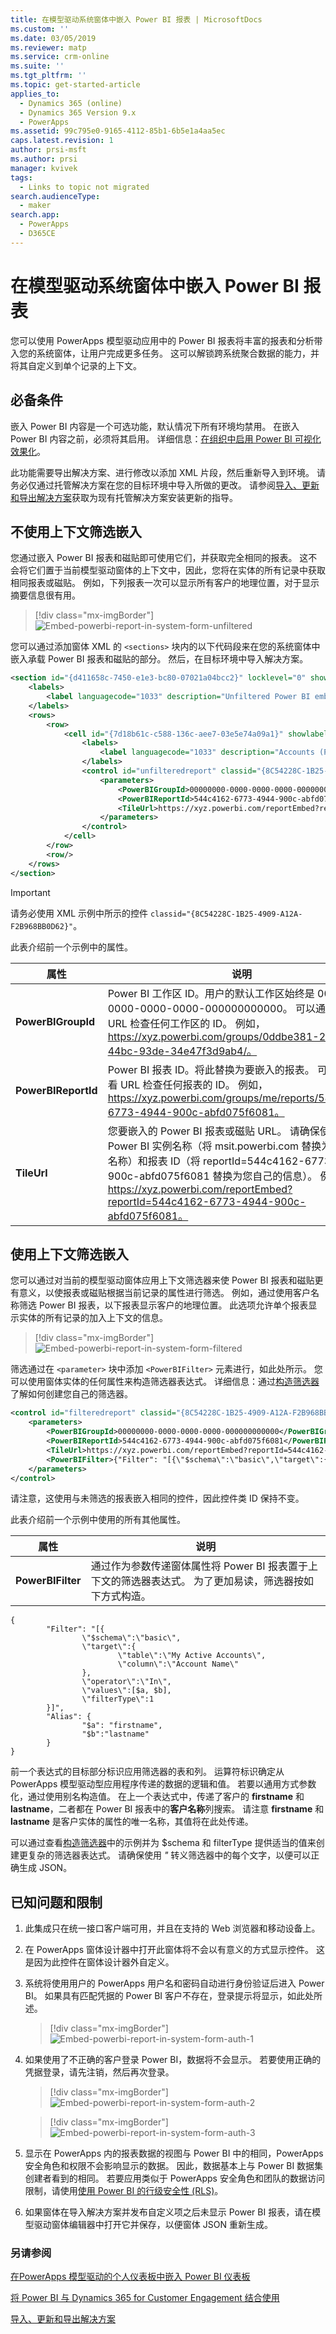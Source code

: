 ```yaml
---
title: 在模型驱动系统窗体中嵌入 Power BI 报表 | MicrosoftDocs
ms.custom: ''
ms.date: 03/05/2019
ms.reviewer: matp
ms.service: crm-online
ms.suite: ''
ms.tgt_pltfrm: ''
ms.topic: get-started-article
applies_to:
  - Dynamics 365 (online)
  - Dynamics 365 Version 9.x
  - PowerApps
ms.assetid: 99c795e0-9165-4112-85b1-6b5e1a4aa5ec
caps.latest.revision: 1
author: prsi-msft
ms.author: prsi
manager: kvivek
tags:
  - Links to topic not migrated
search.audienceType:
  - maker
search.app:
  - PowerApps
  - D365CE
---
```


# <a name="embed-a-power-bi-report-in-a-model-driven-system-form"></a>在模型驱动系统窗体中嵌入 Power BI 报表
您可以使用 PowerApps 模型驱动应用中的 Power BI 报表将丰富的报表和分析带入您的系统窗体，让用户完成更多任务。 这可以解锁跨系统聚合数据的能力，并将其自定义到单个记录的上下文。
 
## <a name="prerequisites"></a>必备条件 
嵌入 Power BI 内容是一个可选功能，默认情况下所有环境均禁用。 在嵌入 Power BI 内容之前，必须将其启用。 详细信息：[在组织中启用 Power BI 可视化效果化](https://docs.microsoft.com/dynamics365/customer-engagement/admin/use-power-bi?#enable--visualizations-in-the-organization)。

此功能需要导出解决方案、进行修改以添加 XML 片段，然后重新导入到环境。 请务必仅通过托管解决方案在您的目标环境中导入所做的更改。 请参阅[导入、更新和导出解决方案](https://docs.microsoft.com/powerapps/maker/common-data-service/import-update-export-solutions)获取为现有托管解决方案安装更新的指导。

## <a name="embed-without-contextual-filtering"></a>不使用上下文筛选嵌入
您通过嵌入 Power BI 报表和磁贴即可使用它们，并获取完全相同的报表。 这不会将它们置于当前模型驱动窗体的上下文中，因此，您将在实体的所有记录中获取相同报表或磁贴。 例如，下列报表一次可以显示所有客户的地理位置，对于显示摘要信息很有用。

> [!div class="mx-imgBorder"] 
> ![](media/embed-powerbi/embed-powerbi-report-in-system-form-unfiltered.png "Embed-powerbi-report-in-system-form-unfiltered")

您可以通过添加窗体 XML 的 `<sections>` 块内的以下代码段来在您的系统窗体中嵌入承载 Power BI 报表和磁贴的部分。 然后，在目标环境中导入解决方案。 

```xml
<section id="{d411658c-7450-e1e3-bc80-07021a04bcc2}" locklevel="0" showlabel="true" IsUserDefined="0" name="tab_4_section_1" labelwidth="115" columns="1" layout="varwidth" showbar="false">
    <labels>
        <label languagecode="1033" description="Unfiltered Power BI embedding demo"/>
    </labels>
    <rows>
        <row>
            <cell id="{7d18b61c-c588-136c-aee7-03e5e74a09a1}" showlabel="true" rowspan="20" colspan="1" auto="false">
                <labels>
                    <label languagecode="1033" description="Accounts (Parent Account)"/>
                </labels>
                <control id="unfilteredreport" classid="{8C54228C-1B25-4909-A12A-F2B968BB0D62}">
                    <parameters>
                        <PowerBIGroupId>00000000-0000-0000-0000-000000000000</PowerBIGroupId>
                        <PowerBIReportId>544c4162-6773-4944-900c-abfd075f6081</PowerBIReportId>
                        <TileUrl>https://xyz.powerbi.com/reportEmbed?reportId=544c4162-6773-4944-900c-abfd075f6081</TileUrl>
                    </parameters>
                </control>
            </cell>
        </row>
        <row/>
    </rows>
</section>
```
> [!IMPORTANT]
> 请务必使用 XML 示例中所示的控件 `classid="{8C54228C-1B25-4909-A12A-F2B968BB0D62}"`。

 此表介绍前一个示例中的属性。

|                                                 属性                                                  |                                                                                                                                                                                                                                                                                                                                                                                                                                                                                                                                                                                                                                                                                                                                      说明                                                                                                                                                                                                                                                                                                                                                                                                                                                                                                                                                                                                                                                                                                                                       |
|-----------------------------------------------------------------------------------------------------------|----------------------------------------------------------------------------------------------------------------------------------------------------------------------------------------------------------------------------------------------------------------------------------------------------------------------------------------------------------------------------------------------------------------------------------------------------------------------------------------------------------------------------------------------------------------------------------------------------------------------------------------------------------------------------------------------------------------------------------------------------------------------------------------------------------------------------------------------------------------------------------------------------------------------------------------------------------------------------------------------------------------------------------------------------------------------------------------------------------------------------------------------------------------------------------------------------------------------------------------------------------------------------------------------------------------------------------------------------------------------------------------------------------------------------------------------------------------------------------------|
|                         **PowerBIGroupId**                          |                                                                                                                                                                                                                                                                                                                                                                                                                                                                                                                                                                                                                                                                                                                  Power BI 工作区 ID。用户的默认工作区始终是 00000000-0000-0000-0000-000000000000。 可以通过查看 URL 检查任何工作区的 ID。 例如，https://xyz.powerbi.com/groups/0ddbe381-256d-44bc-93de-34e47f3d9ab4/。                                                                                                                                                                                                                                                                                                                                                                                                                                                                                                                                                                                                                                                                                                                  |
|                               **PowerBIReportId**                                |                             Power BI 报表 ID。将此替换为要嵌入的报表。 可以通过查看 URL 检查任何报表的 ID。 例如，https://xyz.powerbi.com/groups/me/reports/544c4162-6773-4944-900c-abfd075f6081。                                                                                                                                                                                                                                                                                                                                                                                                                                                                                                                                                                                                                                                                                                                                                                                                                                                                                                                                                                                                                                                                                                                                                                                                                                                                                                                                                                                                                                                           |
|                                       **TileUrl**                                       |                                                                                                                                                                                                                                                                                                                                                                                                                                                                                                                        您要嵌入的 Power BI 报表或磁贴 URL。 请确保使用正确的 Power BI 实例名称（将 msit.powerbi.com 替换为您自己的名称）和报表 ID（将 reportId=544c4162-6773-4944-900c-abfd075f6081 替换为您自己的信息）。 例如，https://xyz.powerbi.com/reportEmbed?reportId=544c4162-6773-4944-900c-abfd075f6081。                                                                                                                                                                                                                                                                                                                                                                                                                                                                                                                        |

## <a name="embed-with-contextual-filtering"></a>使用上下文筛选嵌入
您可以通过对当前的模型驱动窗体应用上下文筛选器来使 Power BI 报表和磁贴更有意义，以使报表或磁贴根据当前记录的属性进行筛选。 例如，通过使用客户名称筛选 Power BI 报表，以下报表显示客户的地理位置。 此选项允许单个报表显示实体的所有记录的加入上下文的信息。

> [!div class="mx-imgBorder"] 
> ![](media/embed-powerbi/embed-powerbi-report-in-system-form-filtered.png "Embed-powerbi-report-in-system-form-filtered")

筛选通过在 `<parameter>` 块中添加 `<PowerBIFilter>` 元素进行，如此处所示。 您可以使用窗体实体的任何属性来构造筛选器表达式。 详细信息：通过[构造筛选器](https://github.com/Microsoft/PowerBI-JavaScript/wiki/Filters#contructingfilters)了解如何创建您自己的筛选器。
    
```xml
<control id="filteredreport" classid="{8C54228C-1B25-4909-A12A-F2B968BB0D62}">
    <parameters>
        <PowerBIGroupId>00000000-0000-0000-0000-000000000000</PowerBIGroupId>
        <PowerBIReportId>544c4162-6773-4944-900c-abfd075f6081</PowerBIReportId>
        <TileUrl>https://xyz.powerbi.com/reportEmbed?reportId=544c4162-6773-4944-900c-abfd075f6081</TileUrl>
        <PowerBIFilter>{"Filter": "[{\"$schema\":\"basic\",\"target\":{\"table\":\"My Active Accounts\",\"column\":\"Account Name\"},\"operator\":\"In\",\"values\":[$a],\"filterType\":1}]", "Alias": {"$a": "name"}}</PowerBIFilter>
    </parameters>
</control>
```

请注意，这使用与未筛选的报表嵌入相同的控件，因此控件类 ID 保持不变。 

此表介绍前一个示例中使用的所有其他属性。

|                                                 属性                                                  |                                                                                                                                                                                                                                                                                                                                                                                                                                                                                                                                                                                                                                                                                                                                      说明                                                                                                                                                                                                                                                                                                                                                                                                                                                                                                                                                                                                                                                                                                                                       |
|-----------------------------------------------------------------------------------------------------------|----------------------------------------------------------------------------------------------------------------------------------------------------------------------------------------------------------------------------------------------------------------------------------------------------------------------------------------------------------------------------------------------------------------------------------------------------------------------------------------------------------------------------------------------------------------------------------------------------------------------------------------------------------------------------------------------------------------------------------------------------------------------------------------------------------------------------------------------------------------------------------------------------------------------------------------------------------------------------------------------------------------------------------------------------------------------------------------------------------------------------------------------------------------------------------------------------------------------------------------------------------------------------------------------------------------------------------------------------------------------------------------------------------------------------------------------------------------------------------------|
|                         **PowerBIFilter**                          |        通过作为参数传递窗体属性将 Power BI 报表置于上下文的筛选器表达式。 为了更加易读，筛选器按如下方式构造。    |

    {
            "Filter": "[{
                    \"$schema\":\"basic\",
                    \"target\":{
                            \"table\":\"My Active Accounts\",
                            \"column\":\"Account Name\"
                    },
                    \"operator\":\"In\",
                    \"values\":[$a, $b],
                    \"filterType\":1
            }]",
            "Alias": {
                    "$a": "firstname",
                    "$b":"lastname"
            }
    }

前一个表达式的目标部分标识应用筛选器的表和列。 运算符标识确定从 PowerApps 模型驱动型应用程序传递的数据的逻辑和值。 若要以通用方式参数化，通过使用别名构造值。 在上一个表达式中，传递了客户的 **firstname** 和 **lastname**，二者都在 Power BI 报表中的**客户名称**列搜索。 请注意 **firstname** 和 **lastname** 是客户实体的属性的唯一名称，其值将在此处传递。 

可以通过查看[构造筛选器](https://github.com/Microsoft/PowerBI-JavaScript/wiki/Filters#contructingfilters)中的示例并为 $schema 和 filterType 提供适当的值来创建更复杂的筛选器表达式。 请确保使用 *\"* 转义筛选器中的每个文字，以便可以正确生成 JSON。

## <a name="known-issues-and-limitations"></a>已知问题和限制
1. 此集成只在统一接口客户端可用，并且在支持的 Web 浏览器和移动设备上。
2. 在 PowerApps 窗体设计器中打开此窗体将不会以有意义的方式显示控件。 这是因为此控件在窗体设计器外自定义。
3. 系统将使用用户的 PowerApps 用户名和密码自动进行身份验证后进入 Power BI。 如果具有匹配凭据的 Power BI 客户不存在，登录提示将显示，如此处所述。 

   > [!div class="mx-imgBorder"] 
   > ![](media/embed-powerbi/embed-powerbi-report-in-system-form-auth-1.png "Embed-powerbi-report-in-system-form-auth-1")

4. 如果使用了不正确的客户登录 Power BI，数据将不会显示。 若要使用正确的凭据登录，请先注销，然后再次登录。

   > [!div class="mx-imgBorder"] 
   > ![](media/embed-powerbi/embed-powerbi-report-in-system-form-auth-2.png "Embed-powerbi-report-in-system-form-auth-2")

   > [!div class="mx-imgBorder"] 
   > ![](media/embed-powerbi/embed-powerbi-report-in-system-form-auth-3.png "Embed-powerbi-report-in-system-form-auth-3")

5. 显示在 PowerApps 内的报表数据的视图与 Power BI 中的相同，PowerApps 安全角色和权限不会影响显示的数据。 因此，数据基本上与 Power BI 数据集创建者看到的相同。 若要应用类似于 PowerApps 安全角色和团队的数据访问限制，请使用[使用 Power BI 的行级安全性 (RLS)](https://docs.microsoft.com/power-bi/service-admin-rls)。
6. 如果窗体在导入解决方案并发布自定义项之后未显示 Power BI 报表，请在模型驱动窗体编辑器中打开它并保存，以便窗体 JSON 重新生成。


### <a name="see-also"></a>另请参阅

[在PowerApps 模型驱动的个人仪表板中嵌入 Power BI 仪表板](https://docs.microsoft.com/dynamics365/customer-engagement/basics/add-edit-power-bi-visualizations-dashboard)

[将 Power BI 与 Dynamics 365 for Customer Engagement 结合使用](https://docs.microsoft.com/dynamics365/customer-engagement/admin/use-power-bi)

[导入、更新和导出解决方案](../common-data-service/import-update-export-solutions.md)

